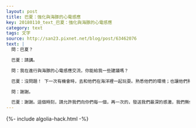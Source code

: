 ```yaml
---
layout: post
title: 巴夏：強化與海豚的心電感應
key: 20180110_text_巴夏：強化與海豚的心電感應
category: text
tags: 文字
source: http://san23.pixnet.net/blog/post/63462076
text: |
  問：巴夏？

  巴夏：請講。

  問：我在進行與海豚的心電感應交流，你能給我一些建議嗎？

  巴夏：沒問題！ 下一次有機會時，去和他們在海洋裡一起玩耍。熟悉他們的環境；也讓他們熟悉你的環境。讓彼此真正成為朋友。真正地以每一種方式互動。讓他們觸碰你。明白了嗎？

  問：謝謝。

  巴夏：謝謝。這個時刻，請允許我們向你們每一個，再一次的，發送我們最深的感激，我們無條件的愛，和我們極致的狂喜，能夠擁有這個機會與你們所有人互動、分享、共同創造這個夢境。要記得你們現在都在做夢！醒來並活出你選擇的夢！因為你們的物質實相只不過是你們的夢境。我們感謝你們的這份禮物，我們將愛發送給你們所有人。祝願你們擁有美好愉快的一天。
---
```


{%- include algolia-hack.html -%}
